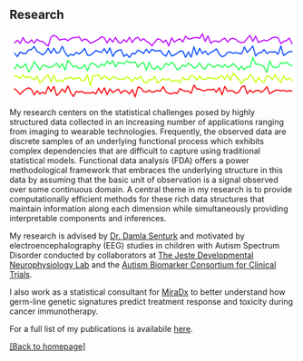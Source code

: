 
## Research
<p align="center">
<img width="534" height="116" src="./images/time_series_2.png">
</p>
My research centers on the statistical challenges posed by highly structured data collected in an increasing number of applications ranging from imaging to wearable technologies. Frequently, the observed data are discrete samples of an underlying functional process which exhibits complex dependencies that are difficult to capture using traditional statistical models. Functional data analysis (FDA) offers a power methodological framework that embraces the underlying structure in this data by assuming that the basic unit of observation is a signal observed over some continuous domain. A central theme in my research is to provide computationally efficient methods for these rich data structures that maintain information along each dimension while simultaneously providing interpretable components and inferences. 

My research is advised by [Dr. Damla Senturk](https://www.biostat.ucla.edu/people/senturk) and motivated by electroencephalography (EEG) studies in children with Autism Spectrum Disorder conducted by collaborators at [The Jeste Developmental Neurophysiology Lab](http://jestelab.org/) and the [Autism Biomarker Consortium for Clinical Trials](https://fnih.org/what-we-do/biomarkers-consortium/programs/autism-biomarkers).

I also work as a statistical consultant for [MiraDx](https://miradx.com/) to better understand how germ-line genetic signatures predict treatment response and toxicity during cancer immunotherapy. 

For a full list of my publications is availabile [here](publications.md).

[ [Back to homepage] ](./)

